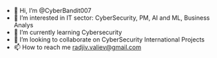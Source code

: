 - 👋 Hi, I’m @CyberBandit007
- 👀 I’m interested in IT sector: CyberSecurity, PM, AI and ML, Business Analys
- 🌱 I’m currently learning Cybersecurity
- 💞️ I’m looking to collaborate on CyberSecurity International Projects
- 📫 How to reach me radjiv.valiev@gmail.com    

<!---
CyberBandit007/CyberBandit007 is a ✨ special ✨ repository because its `README.md` (this file) appears on your GitHub profile.
You can click the Preview link to take a look at your changes.
--->
